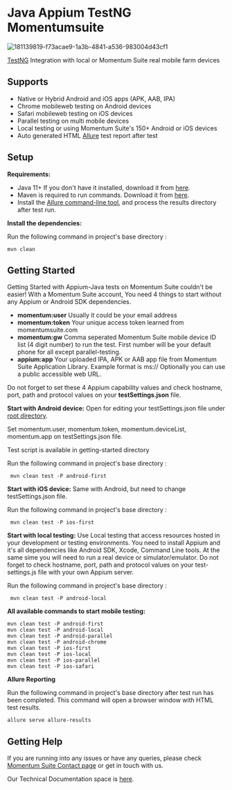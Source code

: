 # Java Appium TestNG Momentumsuite


![181139819-f73acae9-1a3b-4841-a536-983004d43cf1](https://user-images.githubusercontent.com/72494835/224668126-35006c10-3ece-4b67-b84b-552d288dd5ce.png)


[TestNG](http://testng.org/) Integration with local or Momentum Suite real mobile farm devices

## Supports
  * Native or Hybrid Android and iOS apps (APK, AAB, IPA)
  * Chrome mobileweb testing on Android devices
  * Safari mobileweb testing on iOS devices
  * Parallel testing on multi mobile devices
  * Local testing or using Momentum Suite's 150+ Android or iOS devices
  * Auto generated HTML [Allure](https://docs.qameta.io/allure/) test report after test
  
  ## Setup

**Requirements:**

* Java 11+ If you don't have it installed, download it from [here](https://java.com/en/download/).
* Maven is required to run commands. Download it from [here](https://maven.apache.org/download.cgi).
* Install the [Allure command-line tool](https://www.npmjs.com/package/allure-commandline), and process the results directory after test run.

**Install the dependencies:**

Run the following command in project's base directory :
```
mvn clean
```

## Getting Started
Getting Started with Appium-Java tests on Momentum Suite couldn't be easier!
With a Momentum Suite account, You need 4 things to start without any Appium or Android SDK dependencies.
  * **momentum:user** Usually it could be your email address
  * **momentum:token** Your unique access token learned from momentumsuite.com
  * **momentum:gw** Comma seperated Momentum Suite mobile device ID list (4 digit number) to run the test. First number will be your default phone for all except parallel-testing.
  * **appium:app** Your uploaded IPA, APK or AAB app file from Momentum Suite Application Library. Example format is ms://<hashed-app-id> Optionally you can use a public accessible web URL.
 
 Do not forget to set these 4 Appium capability values and check hostname, port, path and protocol values on your **testSettings.json** file.

**Start with Android device:**
 Open for editing your testSettings.json file under [root directory](https://github.com/momentumsuite/java-appium-testng-momentumsuite/blob/main/src/test/resources/config/testSettings.json).
 
 Set momentum.user, momentum.token, momentum.deviceList, momentum.app on testSettings.json file.
 
 Test script is available in getting-started directory
 
 Run the following command in project's base directory :
```
 mvn clean test -P android-first
```


**Start with iOS device:**
Same with Android, but need to change testSettings.json file.
 
Run the following command in project's base directory :
```
 mvn clean test -P ios-first
```
 

**Start with local testing:**
Use Local testing that access resources hosted in your development or testing environments. You need to install Appium and it's all dependencies like Android SDK, Xcode, Command Line tools. At the same sime you will need to run a real device or simulator/emulator.  Do not forget to check hostname, port, path and protocol values on your test-settings.js file with your own Appium server.
 
Run the following command in project's base directory :
```
 mvn clean test -P android-local
```
 
 **All available commands to start mobile testing:**
 ```
 mvn clean test -P android-first
 mvn clean test -P android-local
 mvn clean test -P android-parallel
 mvn clean test -P android-chrome
 mvn clean test -P ios-first
 mvn clean test -P ios-local
 mvn clean test -P ios-parallel
 mvn clean test -P ios-safari
```

 
**Allure Reporting**
 
 Run the following command in project's base directory after test run has been completed. This command will open a browser window with HTML test results.
```
allure serve allure-results
```

## Getting Help
If you are running into any issues or have any queries, please check [Momentum Suite Contact page](https://www.momentumsuite.com/contact/) or get in touch with us.
 
Our Technical Documentation space is [here](https://www.momentumsuite.com/docs/).
